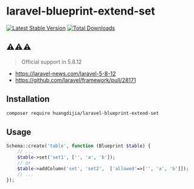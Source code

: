 # laravel-blueprint-extend-set

[![Latest Stable Version](https://poser.pugx.org/huangdijia/laravel-blueprint-extend-set/version.png)](https://packagist.org/packages/huangdijia/laravel-blueprint-extend-set)
[![Total Downloads](https://poser.pugx.org/huangdijia/laravel-blueprint-extend-set/d/total.png)](https://packagist.org/packages/huangdijia/laravel-blueprint-extend-set)

## ⚠️⚠️⚠️

> Official support in 5.8.12

- https://laravel-news.com/laravel-5-8-12
- https://github.com/laravel/framework/pull/28171

## Installation

~~~bash
composer require huangdijia/laravel-blueprint-extend-set
~~~

## Usage

~~~php
Schema::create('table', function (Blueprint $table) {
    // ...
    $table->set('set1', ['', 'a', 'b']);
    // or
    $table->addColumn('set', 'set2',  ['allowed'=>['', 'a', 'b']]);
    // ...
});
~~~